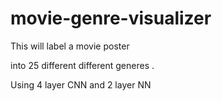 # movie-genre-visualizer


This will label a movie poster 

into 25 different different generes .

Using 4 layer CNN and 2 layer NN
